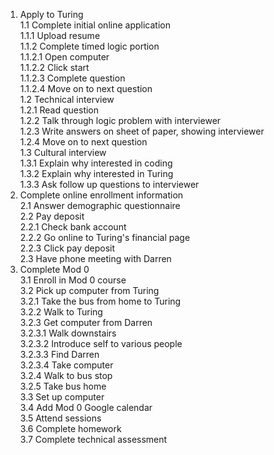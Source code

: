 1. Apply to Turing  
  1.1 Complete initial online application  
    1.1.1 Upload resume  
    1.1.2 Complete timed logic portion    
      1.1.2.1 Open computer  
      1.1.2.2 Click start  
      1.1.2.3 Complete question  
      1.1.2.4 Move on to next question  
  1.2 Technical interview  
    1.2.1 Read question   
    1.2.2 Talk through logic problem with interviewer  
    1.2.3 Write answers on sheet of paper, showing interviewer  
    1.2.4 Move on to next question  
  1.3 Cultural interview  
    1.3.1 Explain why interested in coding  
    1.3.2 Explain why interested in Turing  
    1.3.3 Ask follow up questions to interviewer  
2. Complete online enrollment information  
  2.1 Answer demographic questionnaire  
  2.2 Pay deposit  
    2.2.1 Check bank account  
    2.2.2 Go online to Turing's financial page  
    2.2.3 Click pay deposit  
  2.3 Have phone meeting with Darren  
3. Complete Mod 0  
  3.1 Enroll in Mod 0 course  
  3.2 Pick up computer from Turing  
    3.2.1 Take the bus from home to Turing  
    3.2.2 Walk to Turing  
    3.2.3 Get computer from Darren  
      3.2.3.1 Walk downstairs  
      3.2.3.2 Introduce self to various people  
      3.2.3.3 Find Darren  
      3.2.3.4 Take computer  
    3.2.4 Walk to bus stop  
    3.2.5 Take bus home  
  3.3 Set up computer  
  3.4 Add Mod 0 Google calendar  
  3.5 Attend sessions  
  3.6 Complete homework  
  3.7 Complete technical assessment  
